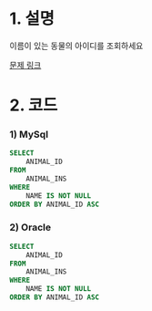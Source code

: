 # 1. 설명
이름이 있는 동물의 아이디를 조회하세요

[문제 링크](https://programmers.co.kr/learn/courses/30/lessons/59407)


# 2. 코드
### 1) MySql
```sql
SELECT 
    ANIMAL_ID
FROM 
    ANIMAL_INS
WHERE 
    NAME IS NOT NULL
ORDER BY ANIMAL_ID ASC
```

### 2) Oracle
```sql
SELECT 
    ANIMAL_ID
FROM 
    ANIMAL_INS
WHERE 
    NAME IS NOT NULL
ORDER BY ANIMAL_ID ASC
```